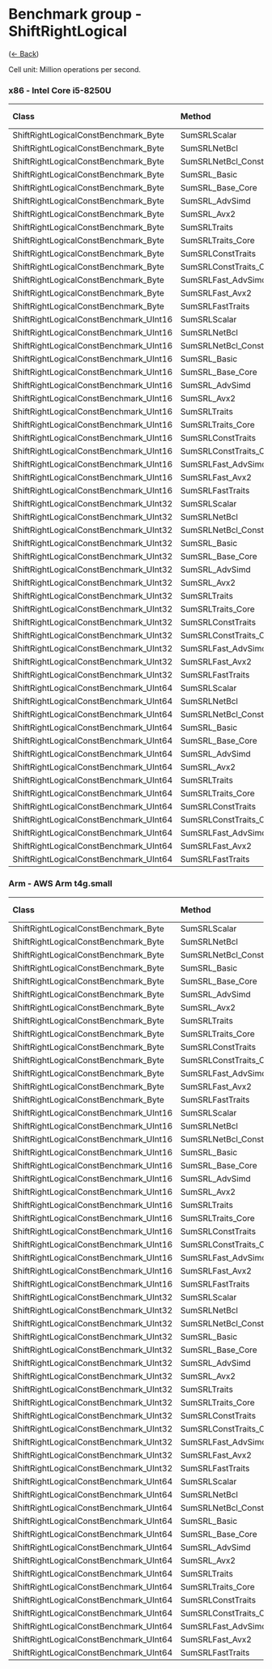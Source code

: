 # Benchmark group - ShiftRightLogical
([← Back](ShiftRightLogical.md))

Cell unit: Million operations per second.

### x86 - lntel Core i5-8250U
| Class                                  | Method                 | .NET Framework | .NET Core 2.1 | .NET Core 3.1 |  .NET 5.0 |  .NET 6.0 |  .NET 7.0 |
| :------------------------------------- | :--------------------- | -------------: | ------------: | ------------: | --------: | --------: | --------: |
| ShiftRightLogicalConstBenchmark_Byte   | SumSRLScalar           |        676.636 |       708.130 |       933.951 |   953.066 |  1141.269 |  1317.919 |
| ShiftRightLogicalConstBenchmark_Byte   | SumSRLNetBcl           |                |               |               |           |           |   614.064 |
| ShiftRightLogicalConstBenchmark_Byte   | SumSRLNetBcl_Const     |                |               |               |           |           |   979.279 |
| ShiftRightLogicalConstBenchmark_Byte   | SumSRL_Basic           |       2712.984 |      2764.181 |      2739.860 |  2969.480 |  2274.348 | 18234.177 |
| ShiftRightLogicalConstBenchmark_Byte   | SumSRL_Base_Core       |       2822.861 |      2787.810 |      2832.429 |  2963.524 |  2836.866 | 18203.678 |
| ShiftRightLogicalConstBenchmark_Byte   | SumSRL_AdvSimd         |                |               |               |           |           |           |
| ShiftRightLogicalConstBenchmark_Byte   | SumSRL_Avx2            |                |               |     16927.856 | 17639.587 | 17322.205 | 19503.269 |
| ShiftRightLogicalConstBenchmark_Byte   | SumSRLTraits           |       2763.121 |      2813.433 |     17089.946 | 17646.018 | 16906.401 | 19523.368 |
| ShiftRightLogicalConstBenchmark_Byte   | SumSRLTraits_Core      |       2765.412 |      2738.805 |     33131.684 | 31125.478 | 29301.316 | 30049.183 |
| ShiftRightLogicalConstBenchmark_Byte   | SumSRLConstTraits      |       3290.487 |      3266.420 |     21290.313 | 25728.183 | 32205.636 | 25769.708 |
| ShiftRightLogicalConstBenchmark_Byte   | SumSRLConstTraits_Core |       3397.125 |      3254.282 |     33122.707 | 30397.182 | 29922.054 | 32908.088 |
| ShiftRightLogicalConstBenchmark_Byte   | SumSRLFast_AdvSimd     |                |               |               |           |           |           |
| ShiftRightLogicalConstBenchmark_Byte   | SumSRLFast_Avx2        |                |               |     20884.136 | 27106.210 | 29286.890 | 28868.622 |
| ShiftRightLogicalConstBenchmark_Byte   | SumSRLFastTraits       |       3101.489 |      2959.432 |     20825.814 | 27781.507 | 29353.797 | 28745.911 |
| ShiftRightLogicalConstBenchmark_UInt16 | SumSRLScalar           |        686.987 |       672.940 |       949.876 |   954.735 |  1132.513 |  1322.004 |
| ShiftRightLogicalConstBenchmark_UInt16 | SumSRLNetBcl           |                |               |               |           |           | 14809.776 |
| ShiftRightLogicalConstBenchmark_UInt16 | SumSRLNetBcl_Const     |                |               |               |           |           | 18092.546 |
| ShiftRightLogicalConstBenchmark_UInt16 | SumSRL_Basic           |       1399.415 |      1391.336 |      1370.037 |  1493.871 |  1446.483 | 15609.970 |
| ShiftRightLogicalConstBenchmark_UInt16 | SumSRL_Base_Core       |       1428.099 |      1404.558 |      1339.424 |  1229.047 |  1453.755 | 14680.034 |
| ShiftRightLogicalConstBenchmark_UInt16 | SumSRL_AdvSimd         |                |               |               |           |           |           |
| ShiftRightLogicalConstBenchmark_UInt16 | SumSRL_Avx2            |                |               |     13456.086 | 11805.536 | 14522.419 | 13758.862 |
| ShiftRightLogicalConstBenchmark_UInt16 | SumSRLTraits           |       1443.467 |      1370.414 |     13835.850 | 14325.129 | 12000.746 | 14574.237 |
| ShiftRightLogicalConstBenchmark_UInt16 | SumSRLTraits_Core      |       1326.763 |      1402.270 |     15607.688 | 13486.406 | 16820.279 | 15497.392 |
| ShiftRightLogicalConstBenchmark_UInt16 | SumSRLConstTraits      |       1707.216 |      1709.098 |     13726.661 | 13055.716 | 17456.865 | 17506.501 |
| ShiftRightLogicalConstBenchmark_UInt16 | SumSRLConstTraits_Core |       1681.437 |      1697.491 |     15845.440 | 13154.944 | 18354.993 | 16350.743 |
| ShiftRightLogicalConstBenchmark_UInt16 | SumSRLFast_AdvSimd     |                |               |               |           |           |           |
| ShiftRightLogicalConstBenchmark_UInt16 | SumSRLFast_Avx2        |                |               |     14239.876 | 12567.213 | 15310.185 | 14433.111 |
| ShiftRightLogicalConstBenchmark_UInt16 | SumSRLFastTraits       |       1550.767 |      1551.263 |     14810.041 | 12223.604 | 15733.755 | 14527.394 |
| ShiftRightLogicalConstBenchmark_UInt32 | SumSRLScalar           |        695.950 |       700.561 |      1090.632 |   646.744 |  1380.535 |  1344.719 |
| ShiftRightLogicalConstBenchmark_UInt32 | SumSRLNetBcl           |                |               |               |           |           |  7313.562 |
| ShiftRightLogicalConstBenchmark_UInt32 | SumSRLNetBcl_Const     |                |               |               |           |           |  8922.247 |
| ShiftRightLogicalConstBenchmark_UInt32 | SumSRL_Basic           |        710.412 |       711.251 |       667.100 |   552.780 |   737.186 |  7597.169 |
| ShiftRightLogicalConstBenchmark_UInt32 | SumSRL_Base_Core       |        711.064 |       692.471 |       679.439 |   507.629 |   752.136 |  6669.024 |
| ShiftRightLogicalConstBenchmark_UInt32 | SumSRL_AdvSimd         |                |               |               |           |           |           |
| ShiftRightLogicalConstBenchmark_UInt32 | SumSRL_Avx2            |                |               |      6626.788 |  4311.531 |  6867.337 |  6299.407 |
| ShiftRightLogicalConstBenchmark_UInt32 | SumSRLTraits           |        722.908 |       686.018 |      7295.258 |  3834.455 |  6848.619 |  6713.570 |
| ShiftRightLogicalConstBenchmark_UInt32 | SumSRLTraits_Core      |        731.994 |       690.576 |      7790.768 |  6993.301 |  9056.677 |  8656.923 |
| ShiftRightLogicalConstBenchmark_UInt32 | SumSRLConstTraits      |        851.818 |       847.091 |      7104.290 |  8071.843 |  8729.219 |  7526.184 |
| ShiftRightLogicalConstBenchmark_UInt32 | SumSRLConstTraits_Core |        850.620 |       856.251 |      8340.662 |  9120.339 |  8247.695 |  8775.590 |
| ShiftRightLogicalConstBenchmark_UInt32 | SumSRLFast_AdvSimd     |                |               |               |           |           |           |
| ShiftRightLogicalConstBenchmark_UInt32 | SumSRLFast_Avx2        |                |               |      7594.773 |  8137.778 |  7156.965 |  7541.490 |
| ShiftRightLogicalConstBenchmark_UInt32 | SumSRLFastTraits       |        781.691 |       603.450 |      7320.504 |  5105.923 |  7904.437 |  7353.749 |
| ShiftRightLogicalConstBenchmark_UInt64 | SumSRLScalar           |        677.784 |       678.091 |      1061.761 |  1079.662 |  1070.000 |  1333.139 |
| ShiftRightLogicalConstBenchmark_UInt64 | SumSRLNetBcl           |                |               |               |           |           |  3720.209 |
| ShiftRightLogicalConstBenchmark_UInt64 | SumSRLNetBcl_Const     |                |               |               |           |           |  4333.666 |
| ShiftRightLogicalConstBenchmark_UInt64 | SumSRL_Basic           |        373.057 |       394.003 |       389.535 |   373.421 |   393.138 |  3764.647 |
| ShiftRightLogicalConstBenchmark_UInt64 | SumSRL_Base_Core       |        389.792 |       371.337 |       395.483 |   371.796 |   388.349 |  3807.459 |
| ShiftRightLogicalConstBenchmark_UInt64 | SumSRL_AdvSimd         |                |               |               |           |           |           |
| ShiftRightLogicalConstBenchmark_UInt64 | SumSRL_Avx2            |                |               |      3361.730 |  3334.543 |  3481.718 |  3380.790 |
| ShiftRightLogicalConstBenchmark_UInt64 | SumSRLTraits           |        383.544 |       374.939 |      3365.101 |  2915.849 |  3373.438 |  3333.889 |
| ShiftRightLogicalConstBenchmark_UInt64 | SumSRLTraits_Core      |        368.325 |       389.865 |      4367.611 |  4204.078 |  4310.722 |  4063.224 |
| ShiftRightLogicalConstBenchmark_UInt64 | SumSRLConstTraits      |        465.597 |       465.793 |      3466.271 |  3545.798 |  4375.220 |  4353.153 |
| ShiftRightLogicalConstBenchmark_UInt64 | SumSRLConstTraits_Core |        463.295 |       385.057 |      4076.087 |  4094.998 |  4589.524 |  4024.723 |
| ShiftRightLogicalConstBenchmark_UInt64 | SumSRLFast_AdvSimd     |                |               |               |           |           |           |
| ShiftRightLogicalConstBenchmark_UInt64 | SumSRLFast_Avx2        |                |               |      3682.970 |  3653.751 |  3715.074 |  3765.448 |
| ShiftRightLogicalConstBenchmark_UInt64 | SumSRLFastTraits       |        404.966 |       417.011 |      3526.183 |  3922.846 |  4082.896 |  3690.236 |

### Arm - AWS Arm t4g.small
| Class                                  | Method                 | .NET Core 3.1 |  .NET 5.0 |  .NET 6.0 |  .NET 7.0 |
| :------------------------------------- | :--------------------- | ------------: | --------: | --------: | --------: |
| ShiftRightLogicalConstBenchmark_Byte   | SumSRLScalar           |       609.971 |   610.843 |   654.575 |   890.839 |
| ShiftRightLogicalConstBenchmark_Byte   | SumSRLNetBcl           |               |           |           | 19586.726 |
| ShiftRightLogicalConstBenchmark_Byte   | SumSRLNetBcl_Const     |               |           |           | 19590.775 |
| ShiftRightLogicalConstBenchmark_Byte   | SumSRL_Basic           |      3535.363 |  3580.168 |  3569.164 |  7933.745 |
| ShiftRightLogicalConstBenchmark_Byte   | SumSRL_Base_Core       |      3537.350 |  3664.403 |  3616.444 |  7930.950 |
| ShiftRightLogicalConstBenchmark_Byte   | SumSRL_AdvSimd         |               | 11345.178 | 11338.244 | 13165.746 |
| ShiftRightLogicalConstBenchmark_Byte   | SumSRL_Avx2            |               |           |           |           |
| ShiftRightLogicalConstBenchmark_Byte   | SumSRLTraits           |      3741.637 | 11913.021 | 11355.501 | 13175.619 |
| ShiftRightLogicalConstBenchmark_Byte   | SumSRLTraits_Core      |      3738.350 | 16982.614 | 15872.815 | 19580.851 |
| ShiftRightLogicalConstBenchmark_Byte   | SumSRLConstTraits      |      3823.629 | 15882.629 | 15867.157 | 19447.280 |
| ShiftRightLogicalConstBenchmark_Byte   | SumSRLConstTraits_Core |      3824.594 | 16997.625 | 16974.903 | 19432.662 |
| ShiftRightLogicalConstBenchmark_Byte   | SumSRLFast_AdvSimd     |               | 15868.754 | 17003.082 | 19603.444 |
| ShiftRightLogicalConstBenchmark_Byte   | SumSRLFast_Avx2        |               |           |           |           |
| ShiftRightLogicalConstBenchmark_Byte   | SumSRLFastTraits       |      3803.316 | 15886.504 | 16996.865 | 19568.992 |
| ShiftRightLogicalConstBenchmark_UInt16 | SumSRLScalar           |       606.641 |   607.225 |   606.715 |   820.618 |
| ShiftRightLogicalConstBenchmark_UInt16 | SumSRLNetBcl           |               |           |           |  9505.360 |
| ShiftRightLogicalConstBenchmark_UInt16 | SumSRLNetBcl_Const     |               |           |           |  9508.811 |
| ShiftRightLogicalConstBenchmark_UInt16 | SumSRL_Basic           |      1767.420 |  1798.180 |  1778.601 |  9521.524 |
| ShiftRightLogicalConstBenchmark_UInt16 | SumSRL_Base_Core       |      1765.596 |  1787.371 |  1793.904 |  9503.337 |
| ShiftRightLogicalConstBenchmark_UInt16 | SumSRL_AdvSimd         |               |  5673.453 |  5929.012 |  6511.443 |
| ShiftRightLogicalConstBenchmark_UInt16 | SumSRL_Avx2            |               |           |           |           |
| ShiftRightLogicalConstBenchmark_UInt16 | SumSRLTraits           |      1891.842 |  5681.334 |  5940.648 |  9505.102 |
| ShiftRightLogicalConstBenchmark_UInt16 | SumSRLTraits_Core      |      1893.230 |  8484.151 |  7879.072 |  9509.063 |
| ShiftRightLogicalConstBenchmark_UInt16 | SumSRLConstTraits      |      1919.649 |  1250.372 |  7884.014 |  9442.549 |
| ShiftRightLogicalConstBenchmark_UInt16 | SumSRLConstTraits_Core |      1921.276 |  8473.922 |  7875.343 |  9439.698 |
| ShiftRightLogicalConstBenchmark_UInt16 | SumSRLFast_AdvSimd     |               |  7921.829 |  7862.685 |  9522.792 |
| ShiftRightLogicalConstBenchmark_UInt16 | SumSRLFast_Avx2        |               |           |           |           |
| ShiftRightLogicalConstBenchmark_UInt16 | SumSRLFastTraits       |      1915.946 |  6611.060 |  8390.470 |  9510.709 |
| ShiftRightLogicalConstBenchmark_UInt32 | SumSRLScalar           |       747.766 |   746.570 |   748.934 |  1169.981 |
| ShiftRightLogicalConstBenchmark_UInt32 | SumSRLNetBcl           |               |           |           |  4758.308 |
| ShiftRightLogicalConstBenchmark_UInt32 | SumSRLNetBcl_Const     |               |           |           |  4747.163 |
| ShiftRightLogicalConstBenchmark_UInt32 | SumSRL_Basic           |       949.905 |   976.257 |   975.748 |  4746.886 |
| ShiftRightLogicalConstBenchmark_UInt32 | SumSRL_Base_Core       |       385.962 |   978.606 |   975.768 |  4751.345 |
| ShiftRightLogicalConstBenchmark_UInt32 | SumSRL_AdvSimd         |               |  3274.991 |  3279.505 |  3280.461 |
| ShiftRightLogicalConstBenchmark_UInt32 | SumSRL_Avx2            |               |           |           |           |
| ShiftRightLogicalConstBenchmark_UInt32 | SumSRLTraits           |       938.073 |  3276.459 |  3280.786 |  4737.385 |
| ShiftRightLogicalConstBenchmark_UInt32 | SumSRLTraits_Core      |       938.379 |  3901.594 |  4180.485 |  4753.624 |
| ShiftRightLogicalConstBenchmark_UInt32 | SumSRLConstTraits      |       947.631 |  3896.249 |  3916.718 |  4717.740 |
| ShiftRightLogicalConstBenchmark_UInt32 | SumSRLConstTraits_Core |       959.031 |  3902.825 |  3923.265 |  4709.911 |
| ShiftRightLogicalConstBenchmark_UInt32 | SumSRLFast_AdvSimd     |               |  3880.117 |  4172.700 |  4736.323 |
| ShiftRightLogicalConstBenchmark_UInt32 | SumSRLFast_Avx2        |               |           |           |           |
| ShiftRightLogicalConstBenchmark_UInt32 | SumSRLFastTraits       |       962.467 |  3888.059 |  3919.469 |  4749.435 |
| ShiftRightLogicalConstBenchmark_UInt64 | SumSRLScalar           |       740.429 |   741.494 |   742.373 |  1189.752 |
| ShiftRightLogicalConstBenchmark_UInt64 | SumSRLNetBcl           |               |           |           |  2434.417 |
| ShiftRightLogicalConstBenchmark_UInt64 | SumSRLNetBcl_Const     |               |           |           |  2434.110 |
| ShiftRightLogicalConstBenchmark_UInt64 | SumSRL_Basic           |       485.800 |   484.430 |   487.105 |  2423.514 |
| ShiftRightLogicalConstBenchmark_UInt64 | SumSRL_Base_Core       |       490.624 |   484.508 |   476.591 |  2352.692 |
| ShiftRightLogicalConstBenchmark_UInt64 | SumSRL_AdvSimd         |               |  1419.077 |  1419.860 |  1633.169 |
| ShiftRightLogicalConstBenchmark_UInt64 | SumSRL_Avx2            |               |           |           |           |
| ShiftRightLogicalConstBenchmark_UInt64 | SumSRLTraits           |       471.315 |  1420.603 |  1420.872 |  1648.802 |
| ShiftRightLogicalConstBenchmark_UInt64 | SumSRLTraits_Core      |       471.172 |  2120.369 |  2122.190 |  2390.895 |
| ShiftRightLogicalConstBenchmark_UInt64 | SumSRLConstTraits      |       470.183 |  1974.648 |  2120.920 |  2410.270 |
| ShiftRightLogicalConstBenchmark_UInt64 | SumSRLConstTraits_Core |       470.207 |  1981.918 |  1982.508 |  2399.429 |
| ShiftRightLogicalConstBenchmark_UInt64 | SumSRLFast_AdvSimd     |               |  1977.193 |  1654.524 |  2379.890 |
| ShiftRightLogicalConstBenchmark_UInt64 | SumSRLFast_Avx2        |               |           |           |           |
| ShiftRightLogicalConstBenchmark_UInt64 | SumSRLFastTraits       |       470.075 |  1980.220 |  1654.040 |  2380.027 |
